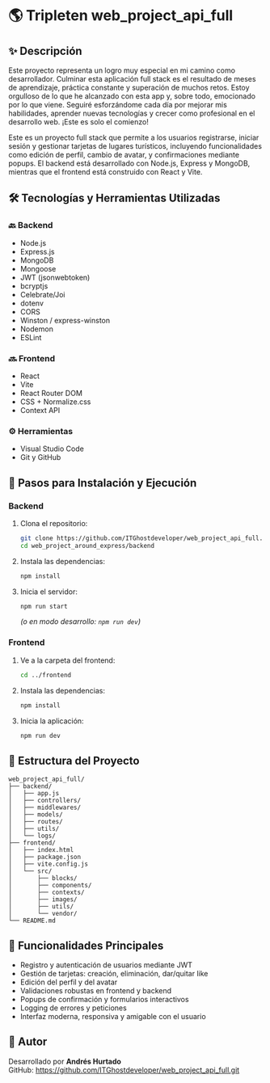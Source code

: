 # 🌎 Tripleten web_project_api_full

## ✨ Descripción

Este proyecto representa un logro muy especial en mi camino como desarrollador. Culminar esta aplicación full stack es el resultado de meses de aprendizaje, práctica constante y superación de muchos retos. Estoy orgulloso de lo que he alcanzado con esta app y, sobre todo, emocionado por lo que viene. Seguiré esforzándome cada día por mejorar mis habilidades, aprender nuevas tecnologías y crecer como profesional en el desarrollo web. ¡Este es solo el comienzo!

Este es un proyecto full stack que permite a los usuarios registrarse, iniciar sesión y gestionar tarjetas de lugares turísticos, incluyendo funcionalidades como edición de perfil, cambio de avatar, y confirmaciones mediante popups. El backend está desarrollado con Node.js, Express y MongoDB, mientras que el frontend está construido con React y Vite.

## 🛠️ Tecnologías y Herramientas Utilizadas

### 🔙 Backend

- Node.js
- Express.js
- MongoDB
- Mongoose
- JWT (jsonwebtoken)
- bcryptjs
- Celebrate/Joi
- dotenv
- CORS
- Winston / express-winston
- Nodemon
- ESLint

### 🔜 Frontend

- React
- Vite
- React Router DOM
- CSS + Normalize.css
- Context API

### ⚙️ Herramientas

- Visual Studio Code
- Git y GitHub

## 🚀 Pasos para Instalación y Ejecución

### Backend

1. Clona el repositorio:
   ```sh
   git clone https://github.com/ITGhostdeveloper/web_project_api_full.git
   cd web_project_around_express/backend
   ```
2. Instala las dependencias:
   ```sh
   npm install
   ```
3. Inicia el servidor:
   ```sh
   npm run start
   ```
   _(o en modo desarrollo: `npm run dev`)_

### Frontend

1. Ve a la carpeta del frontend:
   ```sh
   cd ../frontend
   ```
2. Instala las dependencias:
   ```sh
   npm install
   ```
3. Inicia la aplicación:
   ```sh
   npm run dev
   ```

## 📁 Estructura del Proyecto

```
web_project_api_full/
├── backend/
│   ├── app.js
│   ├── controllers/
│   ├── middlewares/
│   ├── models/
│   ├── routes/
│   ├── utils/
│   └── logs/
├── frontend/
│   ├── index.html
│   ├── package.json
│   ├── vite.config.js
│   └── src/
│       ├── blocks/
│       ├── components/
│       ├── contexts/
│       ├── images/
│       ├── utils/
│       └── vendor/
└── README.md
```

## 🧩 Funcionalidades Principales

- Registro y autenticación de usuarios mediante JWT
- Gestión de tarjetas: creación, eliminación, dar/quitar like
- Edición del perfil y del avatar
- Validaciones robustas en frontend y backend
- Popups de confirmación y formularios interactivos
- Logging de errores y peticiones
- Interfaz moderna, responsiva y amigable con el usuario

## 👤 Autor

Desarrollado por **Andrés Hurtado**  
GitHub: https://github.com/ITGhostdeveloper/web_project_api_full.git
